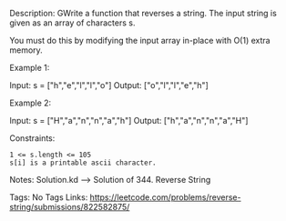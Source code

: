 Description:
GWrite a function that reverses a string. The input string is given as an array of characters s.

You must do this by modifying the input array in-place with O(1) extra memory.

Example 1:

Input: s = ["h","e","l","l","o"]
Output: ["o","l","l","e","h"]

Example 2:

Input: s = ["H","a","n","n","a","h"]
Output: ["h","a","n","n","a","H"]

Constraints:

    1 <= s.length <= 105
    s[i] is a printable ascii character.

Notes:
Solution.kd --> Solution of 344. Reverse String

Tags:
No Tags
Links:
https://leetcode.com/problems/reverse-string/submissions/822582875/
